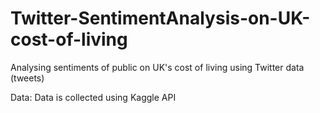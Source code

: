 # Twitter-SentimentAnalysis-on-UK-cost-of-living
Analysing sentiments of public on UK's cost of living using Twitter data (tweets)

Data:
Data is collected using Kaggle API
